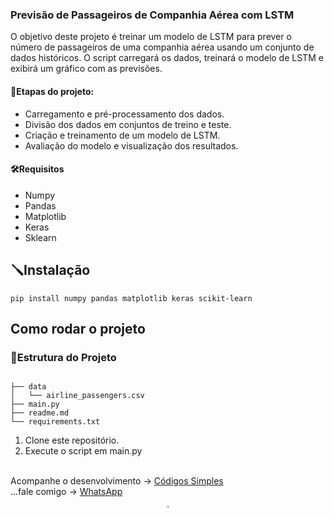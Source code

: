 <h3>Previsão de Passageiros de Companhia Aérea com LSTM</h3>
    
<p>O objetivo deste projeto é treinar um modelo de LSTM para prever o número de passageiros de uma companhia aérea usando um conjunto de dados históricos. O script carregará os dados, treinará o modelo de LSTM e exibirá um gráfico com as previsões.
</p>
<h4>🍕Etapas do projeto:</h4>
<ul>
    <li>Carregamento e pré-processamento dos dados.</li>
    <li>Divisão dos dados em conjuntos de treino e teste.</li>
    <li>Criação e treinamento de um modelo de LSTM.</li>
    <li>Avaliação do modelo e visualização dos resultados.</li>
</ul>
    
<h4>🛠️Requisitos</h4>
<ul>
    <li>Numpy</li>
    <li>Pandas</li>
    <li>Matplotlib</li>
    <li>Keras</li>
    <li>Sklearn</li>
</ul>

<h2>🪛Instalação</h2>
<pre><code>pip install numpy pandas matplotlib keras scikit-learn</code></pre>
    
<h2>Como rodar o projeto</h2>

<h3>📂Estrutura do Projeto</h3>
<pre><code>
├── data
│   └── airline_passengers.csv
├── main.py
├── readme.md
└── requirements.txt
</code></pre>

<ol>
    <li>Clone este repositório.</li>
    <li>Execute o script em main.py</li>
</ol>
    
<p><br>Acompanhe o desenvolvimento → 
<a href='https://www.youtube.com/channel/UC8fRZfYGd21_D8DwuEcFuHw'>Códigos Simples</a>
</br>...fale comigo → <a href="https://api.whatsapp.com/send?phone=5511979714423">WhatsApp</a></p>

<div align="center">
    <a href="../README.md">
        <img src="https://i.imgur.com/kfHCxif.png" title="source: imgur.com" width="3%"/>
    </a>
</div>